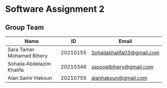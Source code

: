 # Software Assignment 2
 
## Group Team
| Name | ID | Email |
|------|----|-------|
| Sara Tamer Mohamed Bihery | 20210155 | Sohailakhalifa03@gmail.com |
| Sohaila Abdelazim Khalifa | 20210346 | sasooelbihery@gmail.com |
| Alan Samir Hakoun  | 20210755 | alanhakoun@gmail.com |

